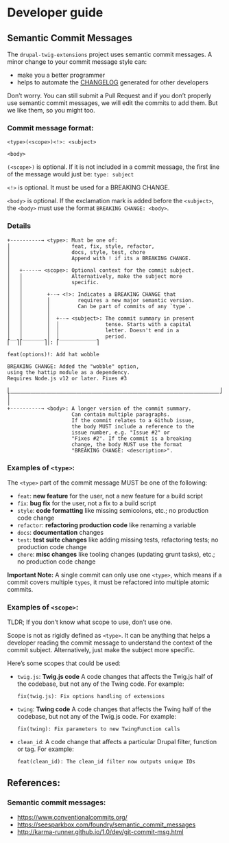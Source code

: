 # Developer guide

## Semantic Commit Messages

The `drupal-twig-extensions` project uses semantic commit messages. A minor change to your commit message style can:

- make you a better programmer
- helps to automate the [CHANGELOG](CHANGELOG.md) generated for other developers

Don’t worry. You can still submit a Pull Request and if you don’t properly use semantic commit messages, we will edit the commits to add them. But we like them, so you might too.

### Commit message format:

```
<type>(<scope>)<!>: <subject>

<body>
```

`(<scope>)` is optional. If it is not included in a commit message, the first line of the message would just be: `type: subject`

`<!>` is optional. It must be used for a BREAKING CHANGE.

`<body>` is optional. If the exclamation mark is added before the `<subject>`, the `<body>` must use the format `BREAKING CHANGE: <body>`.

### Details

```
+----------→ <type>: Must be one of:
│                    feat, fix, style, refactor,
│                    docs, style, test, chore
│                    Append with ! if its a BREAKING CHANGE.
│
│   +-----→ <scope>: Optional context for the commit subject.
│   │                Alternatively, make the subject more
│   │                specific.
│   │
│   │        +--→ <!>: Indicates a BREAKING CHANGE that
│   │        │         requires a new major semantic version.
│   │        │         Can be part of commits of any `type`.
│   │        │
│   │        │  +--→ <subject>: The commit summary in present
│   │        │  │               tense. Starts with a capital
│   │        │  │               letter. Doesn't end in a
│   │        │  │               period.
⎡‾‾⎤⎡‾‾‾‾‾‾‾⎤│: ⎡‾‾‾‾‾‾‾‾‾‾‾‾⎤

feat(options)!: Add hat wobble

BREAKING CHANGE: Added the "wobble" option,
using the hattip module as a dependency.
Requires Node.js v12 or later. Fixes #3

⎣⎽⎽⎽⎽⎽⎽⎽⎽⎽⎽⎽⎽⎽⎽⎽⎽⎽⎽⎽⎽⎽⎽⎽⎽⎽⎽⎽⎽⎽⎽⎽⎽⎽⎽⎽⎽⎽⎽⎽⎽⎽⎦
│
│
+----------→ <body>: A longer version of the commit summary.
                     Can contain multiple paragraphs.
                     If the commit relates to a Github issue,
                     the body MUST include a reference to the
                     issue number, e.g. "Issue #2" or
                     "Fixes #2". If the commit is a breaking
                     change, the body MUST use the format
                     "BREAKING CHANGE: <description>".
```

### Examples of `<type>`:

The `<type>` part of the commit message MUST be one of the following:

- `feat`: **new feature** for the user, not a new feature for a build script
- `fix`: **bug fix** for the user, not a fix to a build script
- `style`: **code formatting** like missing semicolons, etc.; no production code change
- `refactor`: **refactoring production code** like renaming a variable
- `docs`: **documentation** changes
- `test`: **test suite changes** like adding missing tests, refactoring tests; no production code change
- `chore`: **misc changes** like tooling changes (updating grunt tasks), etc.; no production code change

**Important Note:** A single commit can only use one `<type>`, which means if a commit covers multiple `types`, it must be refactored into multiple atomic commits.

### Examples of `<scope>`:

TLDR; If you don’t know what scope to use, don’t use one.

Scope is not as rigidly defined as `<type>`. It can be anything that helps a developer reading the commit message to understand the context of the commit subject. Alternatively, just make the subject more specific.

Here’s some scopes that could be used:

- `twig.js`: **Twig.js code** A code changes that affects the Twig.js half of the codebase, but not any of the Twing code. For example:
  ```
  fix(twig.js): Fix options handling of extensions
  ```
- `twing`: **Twing code** A code changes that affects the Twing half of the codebase, but not any of the Twig.js code. For example:
  ```
  fix(twing): Fix parameters to new TwingFunction calls
  ```
- `clean_id`: A code change that affects a particular Drupal filter, function or tag. For example:
  ```
  feat(clean_id): The clean_id filter now outputs unique IDs
  ```

## References:

### Semantic commit messages:

- https://www.conventionalcommits.org/
- https://seesparkbox.com/foundry/semantic_commit_messages
- http://karma-runner.github.io/1.0/dev/git-commit-msg.html
